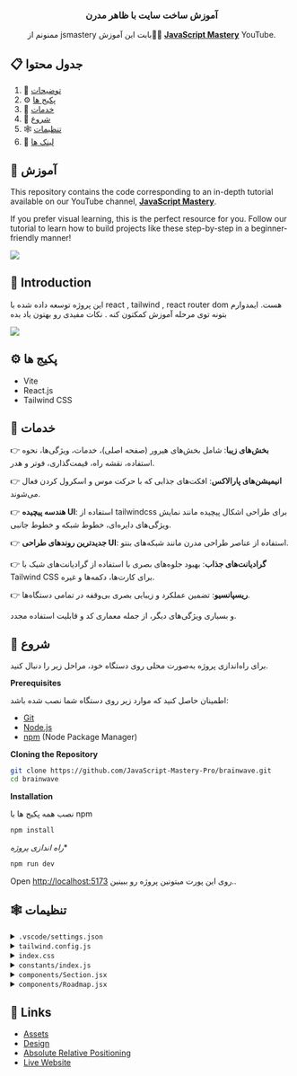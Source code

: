 <div align="center">
  

  <h3 align="center">آموزش ساخت سایت با ظاهر مدرن</h3>

   <div align="center">
     ممنونم از jsmastery بابت این آموزش🙏🌹 <a href="https://www.youtube.com/@javascriptmastery/videos" target="_blank"><b>JavaScript Mastery</b></a> YouTube.
    </div>
</div>

## 📋 <a name="table">جدول محتوا</a>

1. 🤖 [توضیحات](#introduction)
2. ⚙️ [پکیج ها](#tech-stack)
3. 🔋 [خدمات](#features)
4. 🤸 [شروع](#quick-start)
5. 🕸️ [تنظیمات](#snippets)
6. 🔗 [لینک ها](#links)


## 🚨 آموزش

This repository contains the code corresponding to an in-depth tutorial available on our YouTube channel, <a href="https://www.youtube.com/@javascriptmastery/videos" target="_blank"><b>JavaScript Mastery</b></a>.

If you prefer visual learning, this is the perfect resource for you. Follow our tutorial to learn how to build projects like these step-by-step in a beginner-friendly manner!

<a href="https://youtu.be/B91wc5dCEBA" target="_blank"><img src="https://github.com/sujatagunale/EasyRead/assets/151519281/1736fca5-a031-4854-8c09-bc110e3bc16d" /></a>

## <a name="introduction">🤖 Introduction</a>
این پروژه توسعه داده شده با react , tailwind , react router dom هست. ایمدوارم بتونه توی مرحله آموزش کمکتون کنه . نکات مفیدی رو بهتون یاد بده

<a href="https://discord.com/invite/n6EdbFJ" target="_blank"><img src="https://github.com/sujatagunale/EasyRead/assets/151519281/618f4872-1e10-42da-8213-1d69e486d02e" /></a>

## <a name="tech-stack">⚙️ پکیج ها</a>

- Vite
- React.js
- Tailwind CSS

## <a name="features">🔋 خدمات</a>

👉 **بخش‌های زیبا**: شامل بخش‌های هیرور (صفحه اصلی)، خدمات، ویژگی‌ها، نحوه استفاده، نقشه راه، قیمت‌گذاری، فوتر و هدر.

👉 **انیمیشن‌های پارالاکس**: افکت‌های جذابی که با حرکت موس و اسکرول کردن فعال می‌شوند.

👉 **هندسه پیچیده UI**: استفاده از tailwindcss برای طراحی اشکال پیچیده مانند نمایش ویژگی‌های دایره‌ای، خطوط شبکه و خطوط جانبی.

👉 **جدیدترین روندهای طراحی UI**: استفاده از عناصر طراحی مدرن مانند شبکه‌های بنتو.

👉 **گرادیانت‌های جذاب**: بهبود جلوه‌های بصری با استفاده از گرادیانت‌های شیک با Tailwind CSS برای کارت‌ها، دکمه‌ها و غیره.

👉 **ریسپانسیو**: تضمین عملکرد و زیبایی بصری بی‌وقفه در تمامی دستگاه‌ها.

و بسیاری ویژگی‌های دیگر، از جمله معماری کد و قابلیت استفاده مجدد.

## <a name="quick-start">🤸 شروع</a>

برای راه‌اندازی پروژه به‌صورت محلی روی دستگاه خود، مراحل زیر را دنبال کنید.


**Prerequisites**

اطمینان حاصل کنید که موارد زیر روی دستگاه شما نصب شده باشد:



- [Git](https://git-scm.com/)
- [Node.js](https://nodejs.org/en)
- [npm](https://www.npmjs.com/) (Node Package Manager)

**Cloning the Repository**

```bash
git clone https://github.com/JavaScript-Mastery-Pro/brainwave.git
cd brainwave
```

**Installation**

نصب همه پکیج ها با npm
```bash
npm install
```

*راه اندازی پروژه**

```bash
npm run dev
```

Open [http://localhost:5173](http://localhost:5173) روی این پورت میتونین پروژه رو ببینین..

## <a name="snippets">🕸️ تنظیمات</a>

<details>
<summary><code>.vscode/settings.json</code></summary>

```json
{
  "editor.defaultFormatter": "esbenp.prettier-vscode",
  "editor.formatOnSave": true,
  "editor.codeActionsOnSave": {
    "source.fixAll.eslint": "explicit",
    "source.addMissingImports": "explicit"
  },
  "prettier.tabWidth": 2,
  "prettier.useTabs": false,
  "prettier.semi": true,
  "prettier.singleQuote": false,
  "prettier.jsxSingleQuote": false,
  "prettier.trailingComma": "es5",
  "prettier.arrowParens": "always",
  "[javascriptreact]": {
    "editor.defaultFormatter": "esbenp.prettier-vscode"
  },
  "[css]": {
    "editor.defaultFormatter": "vscode.css-language-features"
  },
  "[svg]": {
    "editor.defaultFormatter": "jock.svg"
  }
}
```

</details>

<details>
<summary><code>tailwind.config.js</code></summary>

```javascript
/** @type {import('tailwindcss').Config} */
import { fontFamily } from "tailwindcss/defaultTheme";
import plugin from "tailwindcss/plugin";

export default {
  content: [
    "./index.html",
    "./src/**/*.{js,ts,jsx,tsx}",
    "./public/assets/**/*.{js,ts,jsx,tsx}",
  ],
  theme: {
    extend: {
      colors: {
        color: {
          1: "#AC6AFF",
          2: "#FFC876",
          3: "#FF776F",
          4: "#7ADB78",
          5: "#858DFF",
          6: "#FF98E2",
        },
        stroke: {
          1: "#26242C",
        },
        n: {
          1: "#FFFFFF",
          2: "#CAC6DD",
          3: "#ADA8C3",
          4: "#757185",
          5: "#3F3A52",
          6: "#252134",
          7: "#15131D",
          8: "#0E0C15",
          9: "#474060",
          10: "#43435C",
          11: "#1B1B2E",
          12: "#2E2A41",
          13: "#6C7275",
        },
      },
      fontFamily: {
        sans: ["var(--font-sora)", ...fontFamily.sans],
        code: "var(--font-code)",
        grotesk: "var(--font-grotesk)",
      },
      letterSpacing: {
        tagline: ".15em",
      },
      spacing: {
        0.25: "0.0625rem",
        7.5: "1.875rem",
        15: "3.75rem",
      },
      opacity: {
        15: ".15",
      },
      transitionDuration: {
        DEFAULT: "200ms",
      },
      transitionTimingFunction: {
        DEFAULT: "linear",
      },
      zIndex: {
        1: "1",
        2: "2",
        3: "3",
        4: "4",
        5: "5",
      },
      borderWidth: {
        DEFAULT: "0.0625rem",
      },
      backgroundImage: {
        "radial-gradient": "radial-gradient(var(--tw-gradient-stops))",
        "conic-gradient":
          "conic-gradient(from 225deg, #FFC876, #79FFF7, #9F53FF, #FF98E2, #FFC876)",
        "benefit-card-1": "url(assets/benefits/card-1.svg)",
        "benefit-card-2": "url(assets/benefits/card-2.svg)",
        "benefit-card-3": "url(assets/benefits/card-3.svg)",
        "benefit-card-4": "url(assets/benefits/card-4.svg)",
        "benefit-card-5": "url(assets/benefits/card-5.svg)",
        "benefit-card-6": "url(assets/benefits/card-6.svg)",
      },
    },
  },
  plugins: [
    plugin(function ({ addBase, addComponents, addUtilities }) {
      addBase({});
      addComponents({
        ".container": {
          "@apply max-w-[77.5rem] mx-auto px-5 md:px-10 lg:px-15 xl:max-w-[87.5rem]":
            {},
        },
        ".h1": {
          "@apply font-semibold text-[2.5rem] leading-[3.25rem] md:text-[2.75rem] md:leading-[3.75rem] lg:text-[3.25rem] lg:leading-[4.0625rem] xl:text-[3.75rem] xl:leading-[4.5rem]":
            {},
        },
        ".h2": {
          "@apply text-[1.75rem] leading-[2.5rem] md:text-[2rem] md:leading-[2.5rem] lg:text-[2.5rem] lg:leading-[3.5rem] xl:text-[3rem] xl:leading-tight":
            {},
        },
        ".h3": {
          "@apply text-[2rem] leading-normal md:text-[2.5rem]": {},
        },
        ".h4": {
          "@apply text-[2rem] leading-normal": {},
        },
        ".h5": {
          "@apply text-2xl leading-normal": {},
        },
        ".h6": {
          "@apply font-semibold text-lg leading-8": {},
        },
        ".body-1": {
          "@apply text-[0.875rem] leading-[1.5rem] md:text-[1rem] md:leading-[1.75rem] lg:text-[1.25rem] lg:leading-8":
            {},
        },
        ".body-2": {
          "@apply font-light text-[0.875rem] leading-6 md:text-base": {},
        },
        ".caption": {
          "@apply text-sm": {},
        },
        ".tagline": {
          "@apply font-grotesk font-light text-xs tracking-tagline uppercase":
            {},
        },
        ".quote": {
          "@apply font-code text-lg leading-normal": {},
        },
        ".button": {
          "@apply font-code text-xs font-bold uppercase tracking-wider": {},
        },
      });
      addUtilities({
        ".tap-highlight-color": {
          "-webkit-tap-highlight-color": "rgba(0, 0, 0, 0)",
        },
      });
    }),
  ],
};
```

</details>

<details>
<summary><code>index.css</code></summary>

```css
@import url("https://fonts.googleapis.com/css2?family=Sora:wght@300;400;600&display=swap");
@import url("https://fonts.googleapis.com/css2?family=Source+Code+Pro:wght@400;600;700&display=swap");
@import url("https://fonts.googleapis.com/css2?family=Space+Grotesk:wght@300&display=swap");

@import "tailwindcss";

:root {
  --font-sora: "Sora", sans-serif;
  --font-code: "Source Code Pro", monospace;
  --font-grotesk: "Space Grotesk", sans-serif;
  color-scheme: dark;
}

* {
  scroll-behavior: smooth;
}

.text-n-1 {
  color: "#FFFFFF";
}
.text-n-2 {
  color: "#CAC6DD";
}
.text-n-3 {
  color: "#ADA8C3";
}
.text-n-4 {
  color: "#757185";
}
.text-n-5 {
  color: "#3F3A52";
}
.text-n-6 {
  color: "#252134";
}
.text-n-7 {
  color: "#15131D";
}
.text-n-8 {
  color: "#0E0C15";
}
.text-n-9 {
  color: "#474060";
}
.text-n-10 {
  color: "#43435C";
}
.text-n-11 {
  color: "#1B1B2E";
}
.text-n-12 {
  color: "#2E2A41";
}
.text-n-13 {
  color: "#6C7275";
}

.bg-n-1 {
  background-color: "#FFFFFF";
}
.bg-n-2 {
  background-color: "#CAC6DD";
}
.bg-n-3 {
  background-color: "#ADA8C3";
}
.bg-n-4 {
  background-color: "#757185";
}
.bg-n-5 {
  background-color: "#3F3A52";
}
.bg-n-6 {
  background-color: "#252134";
}
.bg-n-7 {
  background-color: "#15131D";
}
.bg-n-8 {
  background-color: "#0E0C15";
}
.bg-n-9 {
  background-color: "#474060";
}
.bg-n-10 {
  background-color: "#43435C";
}
.bg-n-11 {
  background-color: "#1B1B2E";
}
.bg-n-12 {
  background-color: "#2E2A41";
}
.bg-n-13 {
  background-color: "#6C7275";
}
.ltr {
  direction: ltr;
}

.container {
  @apply max-w-[77.5rem] mx-auto px-5 md:px-10 lg:px-15 xl:max-w-[87.5rem];
}
.h1 {
  @apply font-semibold text-[2.5rem] leading-[3.25rem] md:text-[2.75rem] md:leading-[3.75rem] lg:text-[3.25rem] lg:leading-[4.0625rem] xl:text-[3.75rem] xl:leading-[4.5rem];
}
.h2 {
  @apply text-[1.75rem] leading-[2.5rem] md:text-[2rem] md:leading-[2.5rem] lg:text-[2.5rem] lg:leading-[3.5rem] xl:text-[3rem] xl:leading-tight;
}
.h3 {
  @apply text-[2rem] leading-normal md:text-[2.5rem];
}
.h4 {
  @apply text-[2rem] leading-normal;
}

.h5 {
  @apply text-2xl leading-normal;
}
.h6 {
  @apply font-semibold text-lg leading-8;
}
.body-1 {
  @apply text-[0.875rem] leading-[1.5rem] md:text-[1rem] md:leading-[1.75rem] lg:text-[1.25rem] lg:leading-8;
}

.body-2 {
  @apply font-light text-[0.875rem] leading-6 md:text-base;
}

.caption {
  @apply text-sm;
}

.tagline {
  @apply  font-light text-xs  uppercase;
}
.quote {
  @apply  text-lg leading-normal;
}
.button {
  @apply  text-xs font-bold uppercase tracking-wider;
}
.tap-highlight-color {
  -webkit-tap-highlight-color: rgba(0, 0, 0, 0);
}



body {
  @apply font-sans bg-[#0E0C15]  text-base;
  color: "#ffffff";
  direction: rtl;
}

.rotate-45 {
  @apply rotate-[45deg];
}

.rotate-90 {
  @apply rotate-[90deg];
}

.rotate-135 {
  @apply rotate-[135deg];
}

.rotate-180 {
  @apply rotate-[180deg];
}

.rotate-225 {
  @apply rotate-[225deg];
}

.rotate-270 {
  @apply rotate-[270deg];
}

.rotate-315 {
  @apply rotate-[315deg];
}

.rotate-360 {
  @apply rotate-[360deg];
}

.-rotate-45 {
  @apply rotate-[-45deg];
}

.-rotate-90 {
  @apply rotate-[-90deg];
}

.-rotate-135 {
  @apply rotate-[-135deg];
}

.-rotate-180 {
  @apply rotate-[-180deg];
}

.-rotate-225 {
  @apply rotate-[-225deg];
}

.-rotate-270 {
  @apply rotate-[-270deg];
}

.-rotate-315 {
  @apply rotate-[-315deg];
}

.-rotate-360 {
  @apply rotate-[-360deg];
}

```

</details>

<details>
<summary><code>constants/index.js</code></summary>

```javascript
import {
  benefitIcon1,
  benefitIcon2,
  benefitIcon3,
  benefitIcon4,
  benefitImage2,
  chromecast,
  disc02,
  discord,
  discordBlack,
  facebook,
  figma,
  file02,
  framer,
  homeSmile,
  instagram,
  notification2,
  notification3,
  notification4,
  notion,
  photoshop,
  plusSquare,
  protopie,
  raindrop,
  recording01,
  recording03,
  roadmap1,
  roadmap2,
  roadmap3,
  roadmap4,
  searchMd,
  slack,
  sliders04,
  telegram,
  twitter,
  yourlogo,
} from "../../public/assets";

export const navigation = [
  {
    id: "0",
    title: "خدمات",
    url: "#features",
  },
  {
    id: "1",
    title: "قیمت",
    url: "#pricing",
  },
  {
    id: "2",
    title: "نحوه ی استفاده",
    url: "#how-to-use",
  },
  {
    id: "3",
    title: "نقشه راه",
    url: "#roadmap",
  },
  {
    id: "4",
    title: "ساخت اکانت جدید",
    url: "#signup",
    onlyMobile: true,
  },
  {
    id: "5",
    title: "ورود",
    url: "#login",
    onlyMobile: true,
  },
];

export const heroIcons = [homeSmile, file02, searchMd, plusSquare];

export const notificationImages = [notification4, notification3, notification2];

export const companyLogos = [yourlogo, yourlogo, yourlogo, yourlogo, yourlogo];

export const brainwaveServices = [
  "تولید کننده عکس",
  "افزایش دهنده کیفیت عکس",
  "چت با هوش مصنوعی",
];

export const brainwaveServicesIcons = [
  recording03,
  recording01,
  disc02,
  chromecast,
  sliders04,
];
export const roadmap = [
  {
    id: "0",
    title: "شناسایی صدا",
    text: "امکان فهم و پاسخ‌گویی ربات به دستورات صوتی، تا کاربران بتوانند به راحتی بدون نیاز به لمس صفحه با اپلیکیشن تعامل کنند.",
    date: "1403 اردیبهشت",
    status: "done",
    imageUrl: roadmap1,
    colorful: true,
  },
  {
    id: "1",
    title: "بازی",
    text: "افزودن المان‌های شبیه به بازی، مانند نشان‌ها یا رتبه‌بندی‌ها، برای تشویق کاربران به استفاده بیشتر از ربات چت.",
    date: "1403 خرداد",
    status: "progress",
    imageUrl: roadmap2,
  },
  {
    id: "2",
    title: "رباط شخصی سازی شده",
    text: "امکان شخصی‌سازی ظاهر و رفتار ربات توسط کاربران، تا تجربه تعامل با ربات جذاب‌تر و سرگرم‌کننده‌تر شود.",
    date: "1403 تیر",
    status: "done",
    imageUrl: roadmap3,
  },
  {
    id: "3",
    title: "یکپارچگی با Api ها",
    text: "چندین هوش مصنوعی قدرتمند دنیا پاسخگوی شما هستند. با اطمینان استفاده کنید.",
    date: "1403 شهریور",
    status: "progress",
    imageUrl: roadmap4,
  },
];

export const collabText =
  "با اتوماسیون هوشمند و امنیت عالی، این بهترین راه‌حل برای تیم‌هایی‌ هست که می‌خوان کارشون رو هوشمندتر انجام بدن.";

export const collabContent = [
  {
    id: "0",
    title: "یکپارچگی بدون مشکل",
  },
  {
    id: "1",
    title: "اتوماسیون هوشمند",
  },
  {
    id: "2",
    title: "امنیت بی نظیر",
  },
];

export const collabApps = [
  {
    id: "0",
    title: "فیگما",
    icon: figma,
    width: 26,
    height: 36,
  },
  {
    id: "1",
    title: "نوشن",
    icon: notion,
    width: 34,
    height: 36,
  },
  {
    id: "2",
    title: "دیسکورد",
    icon: discord,
    width: 36,
    height: 28,
  },
  {
    id: "3",
    title: "اسلک",
    icon: slack,
    width: 34,
    height: 35,
  },
  {
    id: "4",
    title: "فتوشاپ",
    icon: photoshop,
    width: 34,
    height: 34,
  },
  {
    id: "5",
    title: "پروتاپی",
    icon: protopie,
    width: 34,
    height: 34,
  },
  {
    id: "6",
    title: "فریمر",
    icon: framer,
    width: 26,
    height: 34,
  },
  {
    id: "7",
    title: "رین دراپ",
    icon: raindrop,
    width: 38,
    height: 32,
  },
];

export const pricing = [
  {
    id: "0",
    title: "پایه",
    description: "ربات چت هوشمند، پیشنهادات شخصی‌سازی‌شده",
    price: "رایگان",
    features: [
      "ربات چت هوشمندی که می‌تواند سوالات شما را درک کند",
      "پیشنهادات شخصی‌سازی‌شده بر اساس علایق شما",
      "امکان استفاده از اپلیکیشن و ویژگی‌های آن بدون هیچ هزینه‌ای",
    ],
  },
  {
    id: "1",
    title: "پیشرفته",
    description: "ربات چت پیشرفته هوشمند، پشتیبانی اولویت‌دار، داشبورد آنالیز",
    price: "۹.۹۹ دلار",
    features: [
      "ربات چت پیشرفته که می‌تواند سوالات پیچیده را درک کند",
      "داشبورد آنالیز برای پیگیری مکالمات شما",
      "پشتیبانی اولویت‌دار برای حل سریع مشکلات",
    ],
  },
  {
    id: "2",
    title: "شرکتی",
    description: "ربات چت سفارشی، آنالیز پیشرفته، حساب کاربری اختصاصی",
    price: "تماس بگیرید",
    features: [
      "ربات چت هوشمندی که می‌تواند سوالات شما را درک کند",
      "پیشنهادات شخصی‌سازی‌شده بر اساس علایق شما",
      "امکان استفاده از اپلیکیشن و ویژگی‌های آن بدون هیچ هزینه‌ای",
    ],
  },
];

export const benefits = [
  {
    id: "0",
    title: "هر سوالی بپرسید",
    text: "به کاربران این امکان را می‌دهد تا به سرعت به سوالاتشان پاسخ پیدا کنند بدون اینکه نیاز باشد به منابع مختلف جستجو کنند.",
    backgroundUrl: "./src/assets/benefits/card-1.svg",
    iconUrl: benefitIcon1,
    imageUrl: benefitImage2,
  },
  {
    id: "1",
    title: "هر روز بهتر شوید",
    text: "اپلیکیشن از پردازش زبان طبیعی برای درک سوالات کاربران و ارائه پاسخ‌های دقیق و مرتبط استفاده می‌کند.",
    backgroundUrl: "./src/assets/benefits/card-2.svg",
    iconUrl: benefitIcon2,
    imageUrl: benefitImage2,
    light: true,
  },
  {
    id: "2",
    title: "اتصال در هر جا",
    text: "با ربات چت هوشمند از هر جایی، روی هر دستگاهی، ارتباط برقرار کنید و دسترسی و راحتی بیشتری داشته باشید.",
    backgroundUrl: "./src/assets/benefits/card-3.svg",
    iconUrl: benefitIcon3,
    imageUrl: benefitImage2,
  },
  {
    id: "3",
    title: "پاسخ سریع",
    text: "به کاربران این امکان را می‌دهد تا به سرعت پاسخ سوالاتشان را پیدا کنند بدون اینکه نیاز باشد به منابع مختلف جستجو کنند.",
    backgroundUrl: "./src/assets/benefits/card-4.svg",
    iconUrl: benefitIcon4,
    imageUrl: benefitImage2,
    light: true,
  },
  {
    id: "4",
    title: "هر سوالی بپرسید",
    text: "به کاربران این امکان را می‌دهد تا به سرعت به سوالاتشان پاسخ پیدا کنند بدون اینکه نیاز باشد به منابع مختلف جستجو کنند.",
    backgroundUrl: "./src/assets/benefits/card-5.svg",
    iconUrl: benefitIcon1,
    imageUrl: benefitImage2,
  },
  {
    id: "5",
    title: "هر روز بهتر شوید",
    text: "اپلیکیشن از پردازش زبان طبیعی برای درک سوالات کاربران و ارائه پاسخ‌های دقیق و مرتبط استفاده می‌کند.",
    backgroundUrl: "./src/assets/benefits/card-6.svg",
    iconUrl: benefitIcon2,
    imageUrl: benefitImage2,
  },
];

export const socials = [
  {
    id: "0",
    title: "دیسکورد",
    iconUrl: discordBlack,
    url: "#",
  },
  {
    id: "1",
    title: "توییتر",
    iconUrl: twitter,
    url: "#",
  },
  {
    id: "2",
    title: "اینستاگرام",
    iconUrl: instagram,
    url: "#",
  },
  {
    id: "3",
    title: "تلگرام",
    iconUrl: telegram,
    url: "#",
  },
  {
    id: "4",
    title: "فیسبوک",
    iconUrl: facebook,
    url: "#",
  },
];
```

</details>

<details>
<summary><code>components/Section.jsx</code></summary>

```javascript
import SectionSvg from "../../public/assets/svg/SectionSvg";

const Section = ({
  className,
  id,
  crosses,
  crossesOffset,
  customPaddings,
  children,
}) => (
  <div
    id={id}
    className={`relative 
    ${
      customPaddings ||
      `py-10 lg:py-16 xl:py-20 ${crosses ? "lg:py-32 xl:py-40" : ""}`
    } ${className || ""}`}
  >
    {children}

    <div className="hidden absolute top-0 left-5 w-0.25 h-full bg-stroke-1 pointer-events-none md:block lg:left-7.5 xl:left-10" />
    <div className="hidden absolute top-0 right-5 w-0.25 h-full bg-stroke-1 pointer-events-none md:block lg:right-7.5 xl:right-10" />

    {crosses && (
      <>
        <div
          className={`hidden absolute top-0 left-7.5 right-7.5 h-0.25 bg-stroke-1 ${
            crossesOffset && crossesOffset
          } pointer-events-none lg:block xl:left-10 right-10`}
        />
        <SectionSvg crossesOffset={crossesOffset} />
      </>
    )}
  </div>
);

export default Section;
```

</details>

<details>
<summary><code>components/Roadmap.jsx</code></summary>

```javascript
import Button from "./Button";
import Heading from "./Heading";
import Section from "./Section";
import Tagline from "./TagLine";
import { roadmap } from "../constants";
import { check2, grid, loading1 } from "../../public/assets";
import { Gradient } from "./design/Roadmap";

const Roadmap = () => (
  <Section className="overflow-hidden" id="roadmap">
    <div className="container md:pb-10">
      <Heading tag="Ready to get started" title="What we’re working on" />

      <div className="relative grid gap-6 md:grid-cols-2 md:gap-4 md:pb-[7rem]">
        {roadmap.map((item) => {
          const status = item.status === "done" ? "Done" : "In progress";

          return (
            <div
              className={`md:flex even:md:translate-y-[7rem] p-0.25 rounded-[2.5rem] ${
                item.colorful ? "bg-conic-gradient" : "bg-n-6"
              }`}
              key={item.id}
            >
              <div className="relative p-8 bg-n-8 rounded-[2.4375rem] overflow-hidden xl:p-15">
                <div className="absolute top-0 left-0 max-w-full">
                  <img
                    className="w-full"
                    src={grid}
                    width={550}
                    height={550}
                    alt="Grid"
                  />
                </div>
                <div className="relative z-1">
                  <div className="flex items-center justify-between max-w-[27rem] mb-8 md:mb-20">
                    <Tagline>{item.date}</Tagline>

                    <div className="flex items-center px-4 py-1 bg-n-1 rounded text-n-8">
                      <img
                        className="mr-2.5"
                        src={item.status === "done" ? check2 : loading1}
                        width={16}
                        height={16}
                        alt={status}
                      />
                      <div className="tagline">{status}</div>
                    </div>
                  </div>

                  <div className="mb-10 -my-10 -mx-15">
                    <img
                      className="w-full"
                      src={item.imageUrl}
                      width={628}
                      height={426}
                      alt={item.title}
                    />
                  </div>
                  <h4 className="h4 mb-4">{item.title}</h4>
                  <p className="body-2 text-n-4">{item.text}</p>
                </div>
              </div>
            </div>
          );
        })}

        <Gradient />
      </div>

      <div className="flex justify-center mt-12 md:mt-15 xl:mt-20">
        <Button href="/roadmap">Our roadmap</Button>
      </div>
    </div>
  </Section>
);

export default Roadmap;
```

</details>

## <a name="links">🔗 Links</a>

- [Assets](https://drive.google.com/file/d/1JKzwPl_hnpjIlNbwfjMagb4HosxnyXbf/view?usp=sharing)
- [Design](https://drive.google.com/file/d/15WJMOchujvaQ7Kg9e0nGeGR7G7JOeX1K/view?usp=sharing)
- [Absolute Relative Positioning](https://css-tricks.com/absolute-positioning-inside-relative-positioning/)
- [Live Website](https://jsm-brainwave.com/)
